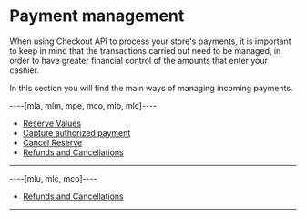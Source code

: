 # Payment management

When using Checkout API to process your store's payments, it is important to keep in mind that the transactions carried out need to be managed, in order to have greater financial control of the amounts that enter your cashier.

In this section you will find the main ways of managing incoming payments.

----[mla, mlm, mpe, mco, mlb, mlc]----
- [Reserve Values](/developers/en/docs/checkout-api/payment-management/make-value-reserve)
- [Capture authorized payment](/developers/en/docs/checkout-api/payment-management/capture-authorized-payment)
- [Cancel Reserve](/developers/en/docs/checkout-api/payment-management/cancel-reserve)
- [Refunds and Cancellations](/developers/en/docs/checkout-api/payment-management/cancellations-and-refunds)

------------
----[mlu, mlc, mco]----
- [Refunds and Cancellations](/developers/en/docs/checkout-api/payment-management/cancellations-and-refunds)

------------